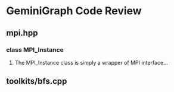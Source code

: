 # GeminiGraph Code Review

## mpi.hpp

### class MPI_Instance

1. The MPI_Instance class is simply a wrapper of MPI interface...

## toolkits/bfs.cpp
